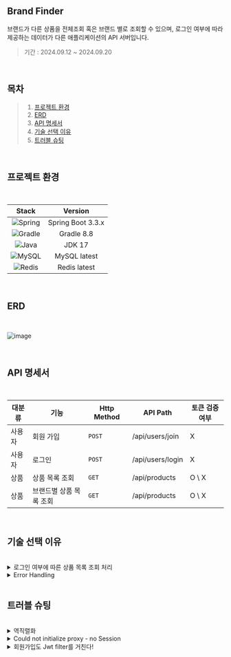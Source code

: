## Brand Finder
브랜드가 다른 상품을 전체조회 혹은 브랜드 별로 조회할 수 있으며, 로그인 여부에 따라 제공하는 데이터가 다른 애플리케이션의 API 서버입니다.

>기간 : 2024.09.12 ~ 2024.09.20

</br>

## 목차
> 1. [프로젝트 환경](#프로젝트-환경)
> 2. [ERD](#ERD)
> 3. [API 명세서](#API-명세서)
> 4. [기술 선택 이유](#기술-선택-이유)
> 5. [트러블 슈팅](#트러블-슈팅)

</br>

## 프로젝트 환경
</br>

| Stack                                                                                                        | Version           |
|:------------------------------------------------------------------------------------------------------------:|:-----------------:|
| ![Spring](https://img.shields.io/badge/spring-%236DB33F.svg?style=for-the-badge&logo=spring&logoColor=white) | Spring Boot 3.3.x |
| ![Gradle](https://img.shields.io/badge/Gradle-02303A.svg?style=for-the-badge&logo=Gradle&logoColor=white)    | Gradle 8.8       |
| ![Java](https://img.shields.io/badge/java-%23ED8B00.svg?style=for-the-badge&logo=openjdk&logoColor=white)    | JDK 17           |
| ![MySQL](https://img.shields.io/badge/mysql-4479A1.svg?style=for-the-badge&logo=mysql&logoColor=white)       | MySQL latest        |
| ![Redis](https://img.shields.io/badge/redis-%23DD0031.svg?style=for-the-badge&logo=redis&logoColor=white)    | Redis latest        |

</br>

## ERD
</br>

![image](https://github.com/user-attachments/assets/f8670c71-d5ce-43ef-bab4-33d1622c0aef)


</br>

## API 명세서
</br>

| 대분류 | 기능 | Http Method | API Path | 토큰 검증 여부 | 
| --- | --- | --- | --- | --- |
| 사용자 | 회원 가입 | `POST` | /api/users/join | X | 
|사용자 | 로그인 | `POST` | /api/users/login | X | 
| 상품 | 상품 목록 조회 | `GET` | /api/products | O \ X | 
| 상품 | 브랜드별 상품 목록 조회 | `GET` | /api/products | O \ X |

</br>

## 기술 선택 이유
</br>

<details><summary>로그인 여부에 따른 상품 목록 조회 처리
</summary>
  
*우선 로그인 여부에 따라서 사용자에게 보여지는 데이터가 다르기 때문에 반환 DTO를 두 가지를 생성했습니다. 처음에는 리다이렉트를 사용하려고 했으나 리다이렉트 방식은 데이터 전달에 한계가 있었습니다. 이를 해결하기 위해, 공통된 부모 객체를 반환하여 두 가지 경우를 모두 처리할 수 있도록 구현하였습니다.*

</details>


<details><summary>Error Handling
</summary>

*Spring에서는 `controller`에서 예외가 발생할 경우 기본적으로 `BasicErrorController`가 이를 처리합니다. 하지만 `BasicErrorController`는 클라이언트에게 `500 Internal Server Error`만 전달하기 때문에, 정확한 에러 원인을 알 수 없다는 문제가 있습니다. 이를 해결하기 위해 `controller` 단에서 발생할 수 있는 오류를 전역적으로 관리할 수 있도록 `@RestControllerAdvice`를 사용한 `GlobalExceptionHandler`를 정의해 예외 처리를 커스터마이즈했습니다.
</br>
또한, 정상적인 응답을 위한 `SuccessResponse`와 오류 발생 시 사용될 `ErrorResponse`를 각각 생성했습니다. `SuccessResponse`는 `controller`에서 정상 처리된 응답을 클라이언트에 전달할 때 사용되고, `ErrorResponse`는 `GlobalExceptionHandler`의 `@ExceptionHandler`로 등록된 예외가 발생했을 때 생성되어 클라이언트에 전달되도록 설정했습니다.*
</details>

</br>

## 트러블 슈팅
</br>

<details><summary>역직렬화
</summary>
  
*상품 목록 조회 기능 테스트 코드 작성 과정에서 `org.springframework.web.client.RestClientException` 에러가 발생했습니다. 에러 메시지를 번역해보니 JSON 데이터를 자바 객체로 역직렬화할 수 없어서 발생한 것이었습니다.  아래가 에러 발생 코드입니다.*
```
ResponseEntity<List<ProductNoLoginResponse>> responseEntity 
                = testRestTemplate.exchange("/api/products/", HttpMethod.GET, 
                                              null, new ParameterizedTypeReference<>() {});
```
*로그인 기능 테스트 코드를 같은 방법으로 작성할 땐 발생되지 않은 에러였기 때문에 원인이 무엇인지 찾는데 시간을 많이 할애할 수 밖에 없었습니다.*
```
ResponseEntity<String> result = testRestTemplate.exchange("/api/users/login", HttpMethod.POST, 
                                                            entity, String.class);
```
*두 코드의 차이점은 `SuccessResponse`에 저장된 타입 뿐이었습니다. 그래서 기본 자료형일 때에도 Jackson을 이용해 역직렬화가 실행되는지 확인해보았는데, 기본 자료형일 경우에는 역직렬화가 실행되지 않는다는 것을 발견했습니다.*
```
ResponseEntity<SuccessResponse<List<ProductNoLoginResponse>>> responseEntity
          = testRestTemplate.exchange("/api/products/", HttpMethod.GET, null,
                						            new ParameterizedTypeReference<>() {});
```
*Jackson 라이브러리를 사용해서 역직렬화를 할 때엔 지정 객체를 정확하게 기재해야 한다는 것을 깨달았습니다. 하지만 여전히 이유는 잘 모르는 상황이었습니다. 구현을 마치고 좀 더 찾아보니 에러가 발생한 데이터의 타입이 런타임 시점에서 소거되는 List인 것이 문제였습니다. List는 제네릭 타입으로 런타임 시점에서 타입이 소거됩니다. 때문에 Jackson에게 정확한 타입 정보를 전달해야 역직렬화가 가능합니다.*

</details>


<details><summary>Could not initialize proxy - no Session
</summary>
  
*로그인을 한 상태에서 상품 목록 조회를 할 때 발생한 오류입니다. 해당 오류가 발생했을 때 `User` 엔티티는 연관 관계 객체로 `Rank`를 가지고 있었고 FetchType은 LAZY로 정의된 상황이었습니다. 아래는 에러가 발생한 메소드입니다.*
```
@Override
public UserDetails loadUserByUsername(String username) throws UsernameNotFoundException {
     User user = Optional.of(userRepository.findByUsername(username))
                .orElseThrow(() -> new NullPointerException(ErrorCode.ACCOUNT_NOT_FOUND.getMessage()));
     log.info("{}의 등급은 {} 입니다.", user.getUsername(), user.getRank().getName());
     return new UserDetailsImpl(user);
}
```
*LAZY는 엔티티가 호출될 때가 아닌 해당 연관 관계 객체에 접근할 때 초기화가 됩니다. 접근 전까지는 영속성 컨텍스트에 프록시 객체로 저장됩니다. 문제는 이 영속성 컨텍스트가 트랜잭션과 생명주기 같다는 점에서 발생합니다. 오류가 발생한 코드에서 트랜잭션 범위는 `userRepository.findByUsername(username)` 메소드 입니다. 즉, `findByUsername()` 메소드가 종료되면 트랜잭션도 종료됩니다. 영속성 컨텍스트 또한 종료됩니다. 프록시 객체로 저장되었던 `Rank`도 함께 삭제되기 때문에 `log`에서 `Rank`의 필드를 호출할 때 오류가 발생했던 것입니다. 해결방법은 대표적으로 두 가지입니다. `FetchType`을 `EAGER`로 변경하거나 트랜잭션의 범위를 넓히는 것입니다. 저는 선택의 여지가 있다면 트랜잭션의 범위를 넓히는 것이 메모리 관리 방면에서 더 효율적이라고 생각했기 때문에 `loadUserByUsername()` 메소드에 `@Transational` 어노테이션을 정의해줌으로써 트랜잭션 범위를 넓혔습니다.*

</details>


<details><summary>회원가입도 Jwt filter를 거친다!
</summary>

*WebSecurityConfig에 Jwt filter를 등록해주고 회원가입과 로그인  API엔 permitAll() 메소드를 이용해 인증/인가에 상관없이 접근을 허용했습니다. 그리고 포스트맨을 실행했는데 403 Forbidden 오류가 발생했습니다. 어디서 오류가 발생했는지 정확히 알기위해 log를 이용했고, 접근을 허용한 API 또한 JWT filter를 거친다는 것을 알게되었습니다.*
</br>
*처음엔 접근을 혀용한 API는 등록한 필터를 거치지 않는다고 생각했기 때문에 회원가입 API가 Jwt filter를 거치는 게 오류라고 생각했습니다.*

```
* 오류가 발생한 코드

public String extractToken(HttpServletRequest request) {
		  String bearerToken = request.getHeader(AUTHORIZATION);
		  if(bearerToken == null || !bearerToken.startsWith(BEARER)) {
			    // 헤더에 AccessToken 없을 시 오류 발생
		  }

		  return bearerToken;
}
```
*관련 글을 찾아보고 다른 분이 구현한 JWT를 분석하면서 고민한 결과 코드 설계에 문제가 있다는 것을 발견했습니다. 결론부터 말하자면 인증/인가 없이 접근을 허용한 API라고 해서 등록된 필터를 거치지 않는 것이 아니었습니다. 다만, 접근이 허용된 API는 token이 없어도 오류가 발생하지 않는 것 뿐이었습니다. 그렇기 때문에 token이 존재하지 않을 때 오류를 발생하는 것이 아니라 아래와 같이 null를 반환해야 하는 것이었습니다.*

```
* 정상적으로 실행이 되는 코드

public String extractToken(HttpServletRequest request) {
		  String bearerToken = request.getHeader(AUTHORIZATION);
		  if(bearerToken != null && bearerToken.startsWith(BEARER)) {
			    return bearerToken;
		  }

		  return   null;
}
```

</details>
